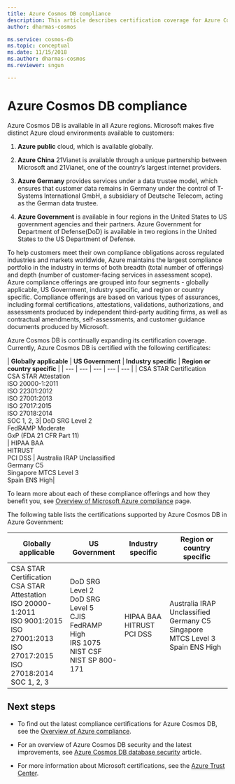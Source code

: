 ```yaml
---
title: Azure Cosmos DB compliance 
description: This article describes certification coverage for Azure Cosmos DB compliance offerings.
author: dharmas-cosmos

ms.service: cosmos-db
ms.topic: conceptual
ms.date: 11/15/2018
ms.author: dharmas-cosmos
ms.reviewer: sngun

---
```


# Azure Cosmos DB compliance

Azure Cosmos DB is available in all Azure regions. Microsoft makes five distinct Azure cloud environments available to customers:

1. **Azure public** cloud, which is available globally.

1. **Azure China** 21Vianet is available through a unique partnership between Microsoft and 21Vianet, one of the country’s largest internet providers.

1. **Azure Germany** provides services under a data trustee model, which ensures that customer data remains in Germany under the control of T-Systems International GmbH, a subsidiary of Deutsche Telecom, acting as the German data trustee.

1. **Azure Government** is available in four regions in the United States to US government agencies and their partners. Azure Government for Department of Defense(DoD) is available in two regions in the United States to the US Department of Defense.

To help customers meet their own compliance obligations across regulated industries and markets worldwide, Azure maintains the largest compliance portfolio in the industry in terms of both breadth (total number of offerings) and depth (number of customer-facing services in assessment scope).  Azure compliance offerings are grouped into four segments - globally applicable, US Government, industry specific, and region or country specific.  Compliance offerings are based on various types of assurances, including formal certifications, attestations, validations, authorizations, and assessments produced by independent third-party auditing firms, as well as contractual amendments, self-assessments, and customer guidance documents produced by Microsoft.

Azure Cosmos DB is continually expanding its certification coverage. Currently, Azure Cosmos DB is certified with the following certificates:

| **Globally  applicable** | **US Government** | **Industry specific** | **Region or country specific** |
| --- | --- | --- | --- | --- |
| CSA STAR Certification<br/>CSA STAR Attestation<br/>ISO 20000-1:2011<br/>ISO 22301:2012<br/>ISO 27001:2013<br/>ISO 27017:2015<br/>ISO 27018:2014<br/>SOC 1, 2, 3| DoD SRG Level 2<br/>FedRAMP Moderate<br/>GxP (FDA 21 CFR Part 11)<br/>| HIPAA BAA<br/>HITRUST<br/>PCI DSS | Australia IRAP Unclassified<br/>Germany C5<br/>Singapore MTCS Level 3<br/>Spain ENS High|

To learn more about each of these compliance offerings and how they benefit you, see [Overview of Microsoft Azure compliance](https://gallery.technet.microsoft.com/Overview-of-Azure-c1be3942) page.

The following table lists the certifications supported by Azure Cosmos DB in Azure Government:

| **Globally  applicable** | **US Government** | **Industry specific** | **Region or country specific** |
| --- | --- | --- | --- |
| CSA STAR Certification<br/>CSA STAR Attestation<br/>ISO 20000-1:2011<br/>ISO 9001:2015<br/>ISO 27001:2013<br/>ISO 27017:2015<br/>ISO 27018:2014<br/>SOC 1, 2, 3 | DoD SRG Level 2<br/>DoD SRG Level 5<br/>CJIS<br/>FedRAMP High<br/>IRS 1075<br/>NIST CSF<br/>NIST SP 800-171| HIPAA BAA<br/>HITRUST<br/>PCI DSS | Australia IRAP Unclassified<br/>Germany C5<br/>Singapore MTCS Level 3<br/>Spain ENS High|

## Next steps

* To find out the latest compliance certifications for Azure Cosmos DB, see the [Overview of Azure compliance](https://gallery.technet.microsoft.com/Overview-of-Azure-c1be3942).  

* For an overview of Azure Cosmos DB security and the latest improvements, see [Azure Cosmos DB database security](database-security.md) article.

* For more information about Microsoft certifications, see the [Azure Trust Center](https://azure.microsoft.com/support/trust-center/).
